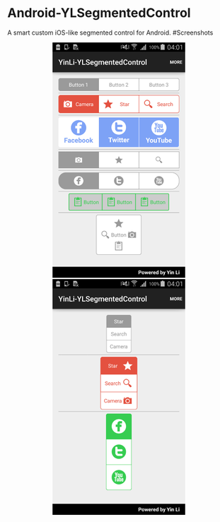 # Android-YLSegmentedControl
A smart custom iOS-like segmented control for Android. 
#Screenshots
<br/>
<p align="center">
<img src="./Screenshots/horizontal_samples.png" width="300" />
<img src="./Screenshots/vertical_samples.png" width="300" />
</p>
